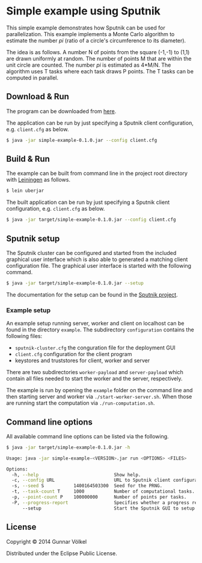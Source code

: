# Simple example using Sputnik

This simple example demonstrates how Sputnik can be used for parallelization.
This example implements a Monte Carlo algorithm to estimate the number *pi* (ratio of a circle's circumference to its diameter).

The idea is as follows. A number N of points from the square (-1,-1) to (1,1) are drawn uniformly at random.
The number of points M that are within the unit circle are counted.
The number *pi* is estimated as 4*M/N.
The algorithm uses T tasks where each task draws P points. The T tasks can be computed in parallel.

## Download & Run

The program can be downloaded from [here](../../../../releases/download/v0.3.1/simple-example-0.1.0.jar).

The application can be run by just specifying a Sputnik client configuration, e.g. ```client.cfg``` as below.
```bash
$ java -jar simple-example-0.1.0.jar --config client.cfg 
```

## Build & Run

The example can be built from command line in the project root directory with [Leiningen](http://leiningen.org) as follows.
```bash
$ lein uberjar
```

The built application can be run by just specifying a Sputnik client configuration, e.g. ```client.cfg``` as below.
```bash
$ java -jar target/simple-example-0.1.0.jar --config client.cfg 
```

## Sputnik setup

The Sputnik cluster can be configured and started from the included graphical user interface which is also
able to generated a matching client configuration file.
The graphical user interface is started with the following command.
```bash
$ java -jar target/simple-example-0.1.0.jar --setup
```
The documentation for the setup can be found in the [Sputnik project](../../doc/ConfigurationDeployment.md).


### Example setup

An example setup running server, worker and client on localhost can be found in the directory ```example```.
The subdirectory ```configuration``` contains the following files:

 * ```sputnik-cluster.cfg``` the conguration file for the deployment GUI
 * ```client.cfg``` configuration for the client program
 * keystores and truststores for client, worker and server
 
There are two subdirectories ```worker-payload``` and ```server-payload``` which contain all files
needed to start the worker and the server, respectively.

The example is run by opening the ```example``` folder on the command line and then starting server and worker via ```./start-worker-server.sh```.
When those are running start the computation via ```./run-computation.sh```.


## Command line options

All available command line options can be listed via the following.
```bash
$ java -jar target/simple-example-0.1.0.jar -h

Usage: java -jar simple-example-<VERSION>.jar run <OPTIONS> <FILES>

Options:
  -h, --help                            Show help.
  -c, --config URL                      URL to Sputnik client configuration file.
  -s, --seed S           1400164503300  Seed for the PRNG.
  -t, --task-count T     1000           Number of computational tasks.
  -p, --point-count P    100000000      Number of points per tasks.
  -P, --progress-report                 Specifies whether a progress report is printed.
      --setup                           Start the Sputnik GUI to setup the Sputnik cluster.
```

## License

Copyright © 2014 Gunnar Völkel

Distributed under the Eclipse Public License.

